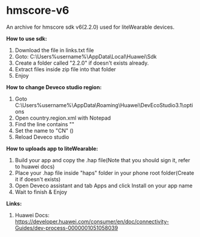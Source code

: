 # hmscore-v6
An archive for hmscore sdk v6(2.2.0) used for liteWearable devices.

<b>How to use sdk:</b>
  1. Download the file in links.txt file
  2. Goto: C:\Users\%username%\AppData\Local\Huawei\Sdk
  3. Create a folder called "2.2.0" if doesn't exists already.
  4. Extract files inside zip file into that folder
  5. Enjoy

<b>How to change Deveco studio region:</b>
  1. Goto C:\Users\%username%\AppData\Roaming\Huawei\DevEcoStudio3.1\options
  2. Open country.region.xml with Notepad
  3. Find the line contains "<countryregion name="XX"/>"
  4. Set the name to "CN" (<countryregion name="CN"/>)
  5. Reload Deveco studio

<b>How to uploads app to liteWearable:</b>
  1. Build your app and copy the .hap file(Note that you should sign it, refer to huawei docs)
  2. Place your .hap file inside "haps" folder in your phone root folder(Create it if doesn't exists)
  3. Open Deveco assistant and tab Apps and click Install on your app name
  4. Wait to finish & Enjoy

<b>Links:</b>
  1. Huawei Docs: https://developer.huawei.com/consumer/en/doc/connectivity-Guides/dev-process-0000001051058039
